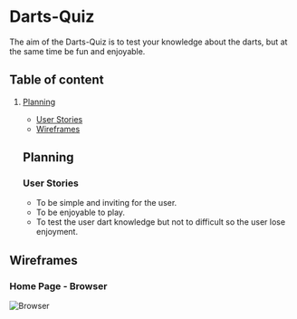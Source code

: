# Darts-Quiz

The aim of the Darts-Quiz is to test your knowledge about the darts, but at the same time be fun and enjoyable. 

## Table of content

1. [Planning](#Planning)
   * [User Stories](#UserStories)
   * [Wireframes](#Wireframes)




   ## Planning

   ### User Stories

      * To be simple and inviting for the user.
      * To be enjoyable to play.
      * To test the user dart knowledge but not to difficult so the user lose enjoyment.


## Wireframes

### Home Page - Browser

![Browser](https://github.com/user-attachments/assets/a2e82908-e2d0-4667-bbb0-190d34966b15)

